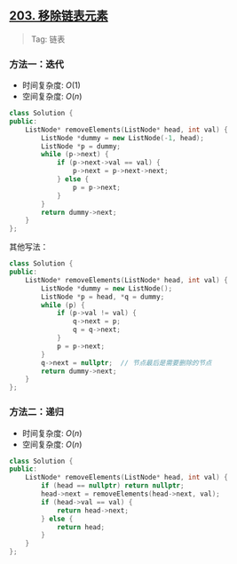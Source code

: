 ## [203. 移除链表元素](https://leetcode.cn/problems/remove-linked-list-elements/description/)

> Tag: 链表

### 方法一：迭代
* 时间复杂度: ${O(1)}$
* 空间复杂度: ${O(n)}$

```cpp
class Solution {
public:
    ListNode* removeElements(ListNode* head, int val) {
        ListNode *dummy = new ListNode(-1, head);
        ListNode *p = dummy;
        while (p->next) {
            if (p->next->val == val) {
                p->next = p->next->next;
            } else {
                p = p->next;
            }
        }
        return dummy->next;
    }
};
```

其他写法：

```cpp
class Solution {
public:
    ListNode* removeElements(ListNode* head, int val) {
        ListNode *dummy = new ListNode();
        ListNode *p = head, *q = dummy;
        while (p) {
            if (p->val != val) {
                q->next = p;
                q = q->next;
            }
            p = p->next;
        }
        q->next = nullptr;  // 节点最后是需要删除的节点
        return dummy->next;
    }
};
```

### 方法二：递归
* 时间复杂度: ${O(n)}$
* 空间复杂度: ${O(n)}$
```cpp
class Solution {
public:
    ListNode* removeElements(ListNode* head, int val) {
        if (head == nullptr) return nullptr;
        head->next = removeElements(head->next, val);
        if (head->val == val) {
            return head->next;
        } else {
            return head;
        }
    }
};
```
